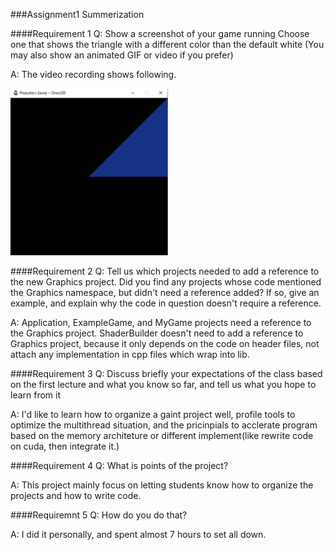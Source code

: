 ###Assignment1 Summerization

####Requirement 1
Q: Show a screenshot of your game running
Choose one that shows the triangle with a different color than the default white
(You may also show an animated GIF or video if you prefer)

A: The video recording shows following.
<!-- ![GitHub Logo](/images/logo.png) -->
<img src="/assets/content/blogs/assignments/eng2_assignment1_capture.gif" width="50%" height="50%" style="margin:auto"/>

####Requirement 2
Q: Tell us which projects needed to add a reference to the new Graphics project.
Did you find any projects whose code mentioned the Graphics namespace, but didn't need a reference added? If so, give an example, and explain why the code in question doesn't require a reference.

A: Application, ExampleGame, and MyGame projects need a reference to the Graphics project.
ShaderBuilder doesn't need to add a reference to Graphics project, because it only depends on the code on header files, not attach any implementation in cpp files which wrap into lib.


####Requirement 3
Q: Discuss briefly your expectations of the class based on the first lecture and what you know so far, and tell us what you hope to learn from it

A: I'd like to learn how to organize a gaint project well, profile tools to optimize the multithread situation, and the pricinpials to acclerate program based on the memory architeture or different implement(like rewrite code on cuda, then integrate it.)

####Requirement 4
Q: What is points of the project?

A: This project mainly focus on letting students know how to organize the projects and how to write code.

####Requiremnt 5
Q: How do you do that?

A: I did it personally, and spent almost 7 hours to set all down. 